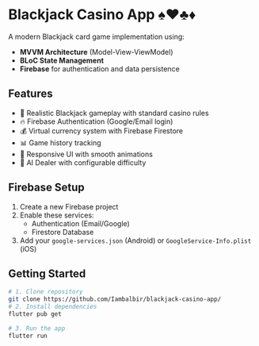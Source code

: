 
# Blackjack Casino App ♠️♥️♣️♦️

A modern Blackjack card game implementation using:
- **MVVM Architecture** (Model-View-ViewModel)
- **BLoC State Management**
- **Firebase** for authentication and data persistence

## Features
- 🎴 Realistic Blackjack gameplay with standard casino rules
- 🔥 Firebase Authentication (Google/Email login)
- 💰 Virtual currency system with Firebase Firestore
- 📊 Game history tracking
- 🎨 Responsive UI with smooth animations
- 🧠 AI Dealer with configurable difficulty


## Firebase Setup
1. Create a new Firebase project
2. Enable these services:
    - Authentication (Email/Google)
    - Firestore Database
3. Add your `google-services.json` (Android) or `GoogleService-Info.plist` (iOS)

## Getting Started
```bash
# 1. Clone repository
git clone https://github.com/Iambalbir/blackjack-casino-app/
# 2. Install dependencies
flutter pub get

# 3. Run the app
flutter run